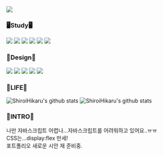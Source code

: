 

<!--
**ShiroiHikaru/ShiroiHikaru** is a ✨ _special_ ✨ repository because its `README.md` (this file) appears on your GitHub profile.

Here are some ideas to get you started:

- 🔭 I’m currently working on ...
- 🌱 I’m currently learning ...
- 👯 I’m looking to collaborate on ...
- 🤔 I’m looking for help with ...
- 💬 Ask me about ...
- 📫 How to reach me: ...
- 😄 Pronouns: ...
- ⚡ Fun fact: ...
-->



<!-- 캡슐랜더 시작 -->
<img src="https://capsule-render.vercel.app/api?type=Waving&color=0:ffffff,100:c3bdf4&height=300&section=header&text=SHIROI%20HIKARU&fontSize=90&animation=fadeIn" />


<!-- 스킬캡션 -->
<div>
  <h3>🖥Study🖥</h3>
    <img src="https://img.shields.io/badge/HTML5-E34F26?style=flat&logo=HTML5&logoColor=ffffff"/>
    <img src="https://img.shields.io/badge/CSS3-1572B6?style=flat&logo=CSS3&logoColor=ffffff"/> 
    <img src="https://img.shields.io/badge/JAVASCRIPT-F7DF1E?style=flat&logo=JAVASCRIPT&logoColor=141414"/>  
    <img src="https://img.shields.io/badge/JQUERY-0769AD?style=flat&logo=JQUERY&logoColor=ffffff"/> 
    <img src="https://img.shields.io/badge/PHP-777BB4?style=flat&logo=PHP&logoColor=ffffff"/>
    <img src="https://img.shields.io/badge/XAMPP-ffffff?style=flat&logo=XAMPP&logoColor=FB7A24"/>
</div>

<div>
  <h3>🎨Design🎨</h3>
    <img src="https://img.shields.io/badge/Adobe Creative Cloud-EC1C24?style=flat&logo=Adobe Creative Cloud&logoColor=ffffff"/>  
    <img src="https://img.shields.io/badge/Adobe Photoshop-31A8FF?style=flat&logo=Adobe Photoshop&logoColor=ffffff"/>  
    <img src="https://img.shields.io/badge/Adobe Illustrator-FF9A00?style=flat&logo=Adobe Illustrator&logoColor=ffffff"/>
    <img src="https://img.shields.io/badge/Adobe XD-FF61F6?style=flat&logo=Adobe XD&logoColor=ffffff"/>
    <img src="https://img.shields.io/badge/FIGMA-F24E1E?style=flat&logo=FIGMA&logoColor=ffffff"/>
</div>


<div>
  <h3>🎏LIFE🎏</h3>
</div>


<!-- 스테이터스 -->
![ShiroiHikaru's github stats](https://github-readme-stats.vercel.app/api?username=ShiroiHikaru&show_icons=true)  ![ShiroiHikaru's github stats](https://github-readme-stats.vercel.app/api/top-langs/?username=ShiroiHikaru&show_icons=true&hide_border=true&title_color=004386&icon_color=004386&layout=compact)




  <div>
     <h3>📌INTRO📌</h3>
        나만 자바스크립트 어렵나...자바스크립트를 어려워하고 있어요..ㅠㅠ<br>
        CSS는...display:flex 만세!<br>
        포트폴리오 새로운 시안 재 준비중.
</div>


